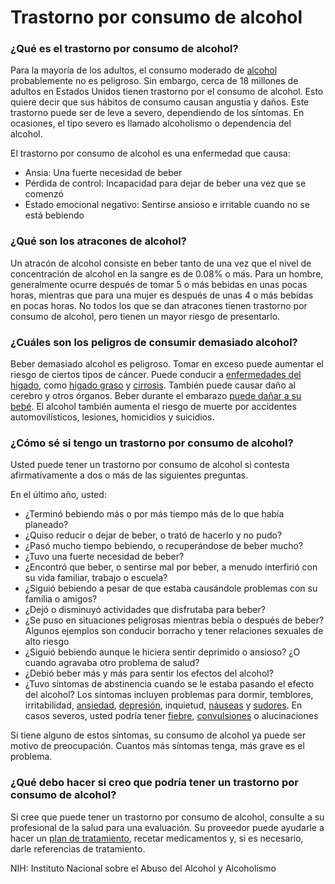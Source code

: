 Trastorno por consumo de alcohol
================================


### ¿Qué es el trastorno por consumo de alcohol?


Para la mayoría de los adultos, el consumo moderado de [alcohol](https://medlineplus.gov/spanish/alcohol.html) probablemente no es peligroso. Sin embargo, cerca de 18 millones de adultos en Estados Unidos tienen trastorno por el consumo de alcohol. Esto quiere decir que sus hábitos de consumo causan angustia y daños. Este trastorno puede ser de leve a severo, dependiendo de los síntomas. En ocasiones, el tipo severo es llamado alcoholismo o dependencia del alcohol. 


El trastorno por consumo de alcohol es una enfermedad que causa:


* Ansia: Una fuerte necesidad de beber
* Pérdida de control: Incapacidad para dejar de beber una vez que se comenzó
* Estado emocional negativo: Sentirse ansioso e irritable cuando no se está bebiendo


### ¿Qué son los atracones de alcohol?


Un atracón de alcohol consiste en beber tanto de una vez que el nivel de concentración de alcohol en la sangre es de 0.08% o más. Para un hombre, generalmente ocurre después de tomar 5 o más bebidas en unas pocas horas, mientras que para una mujer es después de unas 4 o más bebidas en pocas horas. No todos los que se dan atracones tienen trastorno por consumo de alcohol, pero tienen un mayor riesgo de presentarlo.


### ¿Cuáles son los peligros de consumir demasiado alcohol?


Beber demasiado alcohol es peligroso. Tomar en exceso puede aumentar el riesgo de ciertos tipos de cáncer. Puede conducir a [enfermedades del hígado](https://medlineplus.gov/spanish/liverdiseases.html), como [hígado graso](https://medlineplus.gov/spanish/fattyliverdisease.html) y [cirrosis](https://medlineplus.gov/spanish/cirrhosis.html). También puede causar daño al cerebro y otros órganos. Beber durante el embarazo [puede dañar a su bebé](https://medlineplus.gov/spanish/fetalalcoholspectrumdisorders.html). El alcohol también aumenta el riesgo de muerte por accidentes automovilísticos, lesiones, homicidios y suicidios.


### ¿Cómo sé si tengo un trastorno por consumo de alcohol?


Usted puede tener un trastorno por consumo de alcohol si contesta afirmativamente a dos o más de las siguientes preguntas.


En el último año, usted:


* ¿Terminó bebiendo más o por más tiempo más de lo que había planeado?
* ¿Quiso reducir o dejar de beber, o trató de hacerlo y no pudo?
* ¿Pasó mucho tiempo bebiendo, o recuperándose de beber mucho?
* ¿Tuvo una fuerte necesidad de beber?
* ¿Encontró que beber, o sentirse mal por beber, a menudo interfirió con su vida familiar, trabajo o escuela?
* ¿Siguió bebiendo a pesar de que estaba causándole problemas con su familia o amigos?
* ¿Dejó o disminuyó actividades que disfrutaba para beber?
* ¿Se puso en situaciones peligrosas mientras bebía o después de beber? Algunos ejemplos son conducir borracho y tener relaciones sexuales de alto riesgo
* ¿Siguió bebiendo aunque le hiciera sentir deprimido o ansioso? ¿O cuando agravaba otro problema de salud?
* ¿Debió beber más y más para sentir los efectos del alcohol?
* ¿Tuvo síntomas de abstinencia cuando se le estaba pasando el efecto del alcohol? Los síntomas incluyen problemas para dormir, temblores, irritabilidad, [ansiedad](https://medlineplus.gov/spanish/anxiety.html), [depresión](https://medlineplus.gov/spanish/depression.html), inquietud, [náuseas](https://medlineplus.gov/spanish/nauseaandvomiting.html) y [sudores](https://medlineplus.gov/spanish/sweat.html). En casos severos, usted podría tener [fiebre](https://medlineplus.gov/spanish/fever.html), [convulsiones](https://medlineplus.gov/spanish/seizures.html) o alucinaciones


Si tiene alguno de estos síntomas, su consumo de alcohol ya puede ser motivo de preocupación. Cuantos más síntomas tenga, más grave es el problema.


### ¿Qué debo hacer si creo que podría tener un trastorno por consumo de alcohol?


Si cree que puede tener un trastorno por consumo de alcohol, consulte a su profesional de la salud para una evaluación. Su proveedor puede ayudarle a hacer un [plan de tratamiento](https://medlineplus.gov/spanish/alcoholusedisorderaudtreatment.html), recetar medicamentos y, si es necesario, darle referencias de tratamiento.


NIH: Instituto Nacional sobre el Abuso del Alcohol y Alcoholismo

